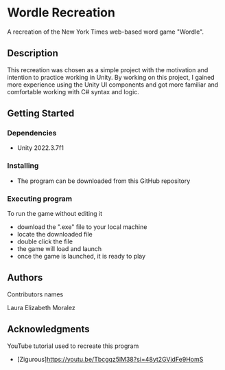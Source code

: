 # Wordle Recreation

A recreation of the New York Times web-based word game "Wordle".

## Description

This recreation was chosen as a simple project with the motivation and intention to practice working in Unity. By working on this project, I gained more experience using the Unity UI components and got more familiar and comfortable working with C# syntax and logic.

## Getting Started

### Dependencies

* Unity 2022.3.7f1

### Installing

* The program can be downloaded from this GitHub repository

### Executing program

To run the game without editing it
* download the ".exe" file to your local machine
* locate the downloaded file
* double click the file
* the game will load and launch
* once the game is launched, it is ready to play

## Authors

Contributors names

Laura Elizabeth Moralez  


## Acknowledgments

YouTube tutorial used to recreate this program
* [Zigurous]https://youtu.be/Tbcgqz5lM38?si=48yt2GVjdFe9HomS
